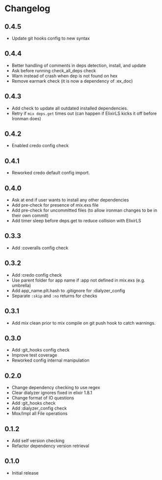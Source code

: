 # Changelog

## 0.4.5

* Update git hooks config to new syntax

## 0.4.4

* Better handling of comments in deps detection, install, and update
* Ask before running check_all_deps check
* Warn instead of crash when dep is not found on hex
* Remove earmark check (it is now a dependency of :ex_doc)

## 0.4.3

* Add check to update all outdated installed dependencies.
* Retry if `mix deps.get` times out (can happen if ElixirLS kicks it off before Ironman does)

## 0.4.2

* Enabled credo config check

## 0.4.1

* Reworked credo default config import.

## 0.4.0

* Ask at end if user wants to install any other dependencies
* Add pre-check for presence of mix.exs file
* Add pre-check for uncommitted files (to allow ironman changes to be in their own commit)
* Add timer sleep before deps.get to reduce collision with ElixirLS

## 0.3.3

* Add :coveralls config check

## 0.3.2

* Add :credo config check
* Use parent folder for app name if :app not defined in mix.exs (e.g. umbrella)
* Add app_name.plt.hash to .gitignore for :dialyzer_config
* Separate `:skip` and `:no` returns for checks

## 0.3.1

* Add mix clean prior to mix compile on git push hook to catch warnings.

## 0.3.0

* Add :git_hooks config check
* Improve test coverage
* Reworked config internal manipulation

## 0.2.0

* Change dependency checking to use regex
* Clear dialyzer ignores fixed in elixir 1.8.1
* Change format of IO questions
* Add :git_hooks check
* Add :dialyzer_config check
* Mox/Impl all File operations

## 0.1.2

* Add self version checking
* Refactor dependency version retrieval

## 0.1.0

* Initial release
